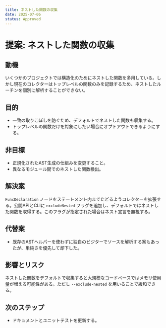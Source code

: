 ```yaml
---
title: ネストした関数の収集
date: 2025-07-06
status: Approved
---
```


# 提案: ネストした関数の収集

## 動機
いくつかのプロジェクトでは構造化のためにネストした関数を多用している。しかし現在のコレクターはトップレベルの関数のみを記録するため、ネストしたルーチンを個別に解析することができない。

## 目的
- 一致の取りこぼしを防ぐため、デフォルトでネストした関数も収集する。
- トップレベルの関数だけを対象にしたい場合にオプトアウトできるようにする。

## 非目標
- 正規化されたAST生成の仕組みを変更すること。
- 異なるモジュール間でのネストした関数検出。

## 解決案
`FuncDeclaration` ノードをステートメント内までたどるようコレクターを拡張する。公開APIとCLIに `excludeNested` フラグを追加し、デフォルトではネストした関数を取得する。このフラグが指定された場合はネスト宣言を無視する。

## 代替案
- 既存のASTヘルパーを使わずに独自のビジターでソースを解析する案もあったが、単純さを優先して却下した。

## 影響とリスク
ネストした関数をデフォルトで収集すると大規模なコードベースではメモリ使用量が増える可能性がある。ただし `--exclude-nested` を用いることで緩和できる。

## 次のステップ
- ドキュメントとユニットテストを更新する。

